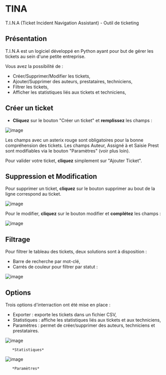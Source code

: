 # TINA

T.I.N.A (Ticket Incident Navigation Assistant) - Outil de ticketing

## Présentation
T.I.N.A est un logiciel développé en Python ayant pour but de gérer les tickets au sein d'une petite entreprise.

Vous avez la possibilité de :
- Créer/Supprimer/Modifier les tickets,
- Ajouter/Supprimer des auteurs, prestataires, techniciens,
- Filtrer les tickets,
- Afficher les statistiques liés aux tickets et techniciens,
 
## Créer un ticket
- **Cliquez** sur le bouton "Créer un ticket" et **remplissez** les champs :

![image](https://github.com/user-attachments/assets/56e5cda6-218f-4543-944a-4674531733c5)

Les champs avec un asterix rouge sont obligatoires pour la bonne compréhension des tickets.
Les champs Auteur, Assigné à et Saisie Prest sont modifiables via le bouton "Paramètres" (voir plus loin).

Pour valider votre ticket, **cliquez** simplement sur "Ajouter Ticket".

## Suppression et Modification
Pour supprimer un ticket, **cliquez** sur le bouton supprimer au bout de la ligne correspond au ticket.

![image](https://github.com/user-attachments/assets/972dfc91-5c20-4b43-83b3-8078b53e79a9)

Pour le modifier, **cliquez** sur le bouton modifier et **complétez** les champs :

![image](https://github.com/user-attachments/assets/fbee993a-b786-4167-9155-8f197e57983c)

## Filtrage
Pour filtrer le tableau des tickets, deux solutions sont à disposition :
- Barre de recherche par mot-clé,
- Carrés de couleur pour filtrer par statut :

![image](https://github.com/user-attachments/assets/3ef528ce-598a-45ba-8e58-5fd2c5274b70)

## Options
Trois options d'interraction ont été mise en place :
- Exporter : exporte les tickets dans un fichier CSV,
- Statistiques : affiche les statistiques liés aux tickets et aux techniciens,
- Paramètres : permet de créer/supprimer des auteurs, techniciens et prestataires.

![image](https://github.com/user-attachments/assets/7c885bb4-bd2d-4421-afe3-0df43af744c2)
       
       *Statistiques*

![image](https://github.com/user-attachments/assets/e7386ef6-0cc7-4068-97a7-33dd0d97068f)
       
       *Paramètres*




